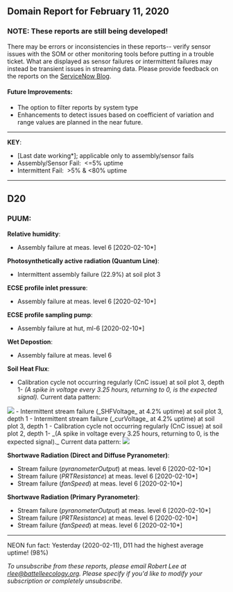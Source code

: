 ## Domain Report for February 11, 2020


### NOTE: These reports are still being developed!
There may be errors or inconsistencies in these reports-- verify sensor issues with the SOM or other monitoring tools before putting in a trouble ticket. What are displayed as sensor failures or intermittent failures may instead be transient issues in streaming data.
Please provide feedback on the reports on the [ServiceNow Blog](https://neon.service-now.com/community?id=community_blog&sys_id=9b4fbe8adbed734017ecf9041d9619be).

#### Future Improvements: 
 - The option to filter reports by system type 
 - Enhancements to detect issues based on coefficient of variation and range values are planned in the near future.

***

**KEY**:

 - [Last date working*]; applicable only to assembly/sensor fails
 - Assembly/Sensor Fail:&nbsp;&nbsp;<=5% uptime
 - Intermittent Fail:&nbsp;&nbsp;>5% & <80% uptime

***
## D20

### PUUM:

**Relative humidity**:
 - Assembly failure at meas. level 6 [2020-02-10*]

**Photosynthetically active radiation (Quantum Line)**:
 - Intermittent assembly failure (22.9%) at soil plot 3

**ECSE profile inlet pressure**:
 - Assembly failure at meas. level 6 [2020-02-10*]

**ECSE profile sampling pump**:
 - Assembly failure at hut, ml-6 [2020-02-10*]

**Wet Depostion**:
 - Assembly failure at meas. level 6

**Soil Heat Flux**:
 - Calibration cycle not occurring regularly (CnC issue) at soil plot 3, depth 1- _(A spike in voltage every 3.25 hours, returning to 0, is the expected signal)._ Current data pattern:

<img src="/scratch/SOM/rollingAnalysis/RptDp00/smartAlerts/imgs/NEON.D20.PUUM.DP0.00040.001.01800.003.501.000-2020-02-11.png">
 - Intermittent stream failure (_SHFVoltage_ at 4.2% uptime) at soil plot 3, depth 1
 - Intermittent stream failure (_curVoltage_ at 4.2% uptime) at soil plot 3, depth 1
 - Calibration cycle not occurring regularly (CnC issue) at soil plot 2, depth 1- _(A spike in voltage every 3.25 hours, returning to 0, is the expected signal)._ Current data pattern:

<img src="/scratch/SOM/rollingAnalysis/RptDp00/smartAlerts/imgs/NEON.D20.PUUM.DP0.00040.001.01800.002.501.000-2020-02-11.png">

**Shortwave Radiation (Direct and Diffuse Pyranometer)**:
 - Stream failure (_pyranometerOutput_) at meas. level 6 [2020-02-10*]
 - Stream failure (_PRTResistance_) at meas. level 6 [2020-02-10*]
 - Stream failure (_fanSpeed_) at meas. level 6 [2020-02-10*]

**Shortwave Radiation (Primary Pyranometer)**:
 - Stream failure (_pyranometerOutput_) at meas. level 6 [2020-02-10*]
 - Stream failure (_PRTResistance_) at meas. level 6 [2020-02-10*]
 - Stream failure (_fanSpeed_) at meas. level 6 [2020-02-10*]

***
NEON fun fact: Yesterday (2020-02-11), D11 had the highest average uptime! (98%)

_To unsubscribe from these reports, please email Robert Lee at rlee@battelleecology.org. Please specify if you'd like to modify your subscription or completely unsubscribe._
